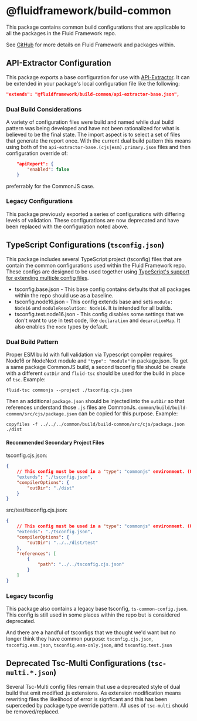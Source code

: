 # @fluidframework/build-common

This package contains common build configurations that are applicable to all the packages in the Fluid Framework repo.

See [GitHub](https://github.com/microsoft/FluidFramework) for more details on Fluid Framework and packages within.

## API-Extractor Configuration

This package exports a base configuration for use with [API-Extractor](https://api-extractor.com/).
It can be extended in your package's local configuration file like the following:

```json
"extends": "@fluidframework/build-common/api-extractor-base.json",
```

### Dual Build Considerations

A variety of configuration files were build and named while dual build pattern was being developed and have not been rationalized for what is believed to be the final state. The import aspect is to select a set of files that generate the report once. With the current dual build pattern this means using both of the `api-extractor-base.(cjs|esm).primary.json` files and then configuration override of:

```json
	"apiReport": {
		"enabled": false
	}
```

preferrably for the CommonJS case.

### Legacy Configurations

This package previously exported a series of configurations with differing levels of validation.
These configurations are now deprecated and have been replaced with the configuration noted above.

## TypeScript Configurations (`tsconfig.json`)

This package includes several TypeScript project (tsconfig) files that are contain the common configurations used within
the Fluid Framework repo. These configs are designed to be used together using [TypeScript's support for extending
multiple config
files](https://www.typescriptlang.org/docs/handbook/release-notes/typescript-5-0.html#supporting-multiple-configuration-files-in-extends).

-   tsconfig.base.json - This base config contains defaults that all packages within the repo should use as a baseline.
-   tsconfig.node16.json - This config extends base and sets `module: Node16` and `moduleResolution: Node16`. It is intended for all
    builds.
-   tsconfig.test.node16.json - This config disables some settings that we don't want to use in test code, like `declaration` and
    `decarationMap`. It also enables the `node` types by default.

### Dual Build Pattern

Proper ESM build with full validation via Typescript compiler requires Node16 or NodeNext module and `"type": "module"` in package.json. To get a same package CommonJS build, a second tsconfig file should be create with a different `outDir` and `fluid-tsc` should be used for the build in place of `tsc`. Example:

```shell
fluid-tsc commonjs --project ./tsconfig.cjs.json
```

Then an additional `package.json` should be injected into the `outDir` so that references understand those `.js` files are CommonJs. `common/build/build-common/src/cjs/package.json` can be copied for this purpose. Example:

```shell
copyfiles -f ../../../common/build/build-common/src/cjs/package.json ./dist
```

#### Recommended Secondary Project Files

tsconfig.cjs.json:

```json
{
	// This config must be used in a "type": "commonjs" environment. (Use `fluid-tsc commonjs`.)
	"extends": "./tsconfig.json",
	"compilerOptions": {
		"outDir": "./dist"
	}
}
```

src/test/tsconfig.cjs.json:

```json
{
	// This config must be used in a "type": "commonjs" environment. (Use `fluid-tsc commonjs`.)
	"extends": "./tsconfig.json",
	"compilerOptions": {
		"outDir": "../../dist/test"
	},
	"references": [
		{
			"path": "../../tsconfig.cjs.json"
		}
	]
}
```

### Legacy tsconfig

This package also contains a legacy base tsconfig, `ts-common-config.json`. This config is still used in some places
within the repo but is considered deprecated.

And there are a handful of tsconfigs that we thought we'd want but no longer think they have common purpose:
`tsconfig.cjs.json`, `tsconfig.esm.json`, `tsconfig.esm-only.json`, and `tsconfig.test.json`

## Deprecated Tsc-Multi Configurations (`tsc-multi.*.json`)

Several Tsc-Multi config files remain that use a deprecated style of dual build that emit modified .js extensions. As extension modification means rewriting files the likelihood of error is signficant and this has been superceded by package type override pattern. All uses of `tsc-multi` should be removed/replaced.
